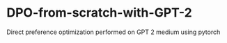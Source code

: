 # DPO-from-scratch-with-GPT-2
Direct preference optimization performed on GPT 2 medium using pytorch 
